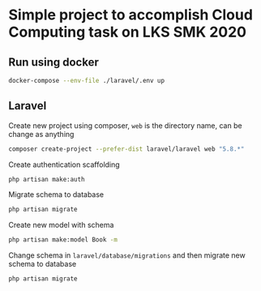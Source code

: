 # Simple project to accomplish Cloud Computing task on LKS SMK 2020

## Run using docker

```bash
docker-compose --env-file ./laravel/.env up
```

## Laravel

Create new project using composer, `web` is the directory name, can be change as anything

```bash
composer create-project --prefer-dist laravel/laravel web "5.8.*"
```

Create authentication scaffolding

```bash
php artisan make:auth
```

Migrate schema to database

```bash
php artisan migrate
```

Create new model with schema

```bash
php artisan make:model Book -m
```

Change schema in `laravel/database/migrations` and then migrate new schema to database

```bash
php artisan migrate
```
